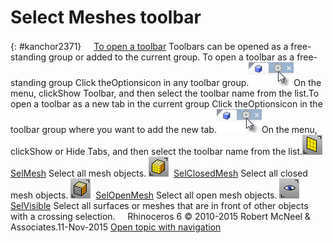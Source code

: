 ---
---


# Select Meshes toolbar
{: #kanchor2371}
 [![images/transparent.gif](images/transparent.gif)To open a toolbar](javascript:void(0);) Toolbars can be opened as a free-standing group or added to the current group.
To open a toolbar as a free-standing group
Click theOptionsicon in any toolbar group.![images/toolbar-howtoopen.png](images/toolbar-howtoopen.png)On the menu, clickShow Toolbar, and then select the toolbar name from the list.To open a toolbar as a new tab in the current group
Click theOptionsicon in the toolbar group where you want to add the new tab.![images/toolbar-howtoopen.png](images/toolbar-howtoopen.png)On the menu, clickShow or Hide Tabs, and then select the toolbar name from the list.![images/selmesh.png](images/selmesh.png) [SelMesh](selection-commands.html#selmesh) 
Select all mesh objects.
![images/selclosedmesh.png](images/selclosedmesh.png) [SelClosedMesh](selection-commands.html#selclosedmesh) 
Select all closed mesh objects.
![images/selopenmesh.png](images/selopenmesh.png) [SelOpenMesh](selection-commands.html#selopenmesh) 
Select all open mesh objects.
![images/selvisible.png](images/selvisible.png) [SelVisible](selection-commands.html#selvisible) 
Select all surfaces or meshes that are in front of other objects with a crossing selection.
&#160;
&#160;
Rhinoceros 6 © 2010-2015 Robert McNeel &amp; Associates.11-Nov-2015
 [Open topic with navigation](select-meshes-toolbar.html) 

